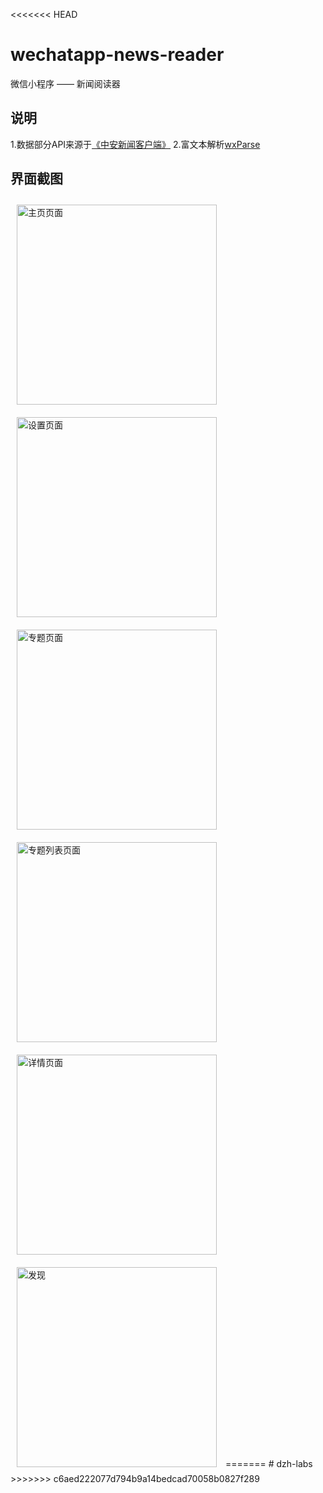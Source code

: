 <<<<<<< HEAD
# wechatapp-news-reader
微信小程序 —— 新闻阅读器

## 说明

1.数据部分API来源于[《中安新闻客户端》](http://www.anhuinews.com/)
2.富文本解析[wxParse](https://github.com/icindy/wxParse)




## 界面截图

<img style="margin:10px" width="320" src="screenshots/demo1.png" alt="主页页面">
<img style="margin:10px" width="320" src="screenshots/demo2.png" alt="设置页面">
<img style="margin:10px" width="320" src="screenshots/demo3.png" alt="专题页面">
<img style="margin:10px" width="320" src="screenshots/demo4.png" alt="专题列表页面">
<img style="margin:10px" width="320" src="screenshots/demo5.png" alt="详情页面">
<img style="margin:10px" width="320" src="screenshots/demo6.png" alt="发现">
=======
# dzh-labs
>>>>>>> c6aed222077d794b9a14bedcad70058b0827f289
